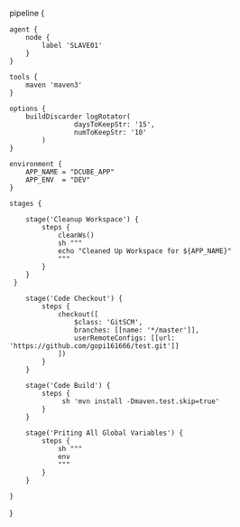 pipeline {

    agent {
        node {
            label 'SLAVE01'
        }
    }

    tools { 
        maven 'maven3' 
    }

    options {
        buildDiscarder logRotator( 
                    daysToKeepStr: '15', 
                    numToKeepStr: '10'
            )
    }

    environment {
        APP_NAME = "DCUBE_APP"
        APP_ENV  = "DEV"
    }

    stages {
        
        stage('Cleanup Workspace') {
            steps {
                cleanWs()
                sh """
                echo "Cleaned Up Workspace for ${APP_NAME}"
                """
            }
        }
     } 

        stage('Code Checkout') {
            steps {
                checkout([
                    $class: 'GitSCM', 
                    branches: [[name: '*/master']], 
                    userRemoteConfigs: [[url: 'https://github.com/gopi161666/test.git']]
                ])
            }
        }

        stage('Code Build') {
            steps {
                 sh 'mvn install -Dmaven.test.skip=true'
            }
        }

        stage('Priting All Global Variables') {
            steps {
                sh """
                env
                """
            }
        }

    } 
}
